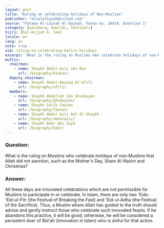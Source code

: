 ```yaml
---
layout: post
title: "Ruling on celebrating holidays of Non-Muslims"
publisher: "alsalafiyyah@icloud.com"
source: "Fatawa Al-Lajnah Al-Daimah, Fatwa no. 16419, Question 1"
category: [walabara, mawlids, festivals]
hijri: Dhul-Hijjah 6, 1441
locale: en
lang: en
note: true
uid: ruling-on-celebrating-kafirs-holidays
excerpt: "What is the ruling on Muslims who celebrate holidays of non-Muslims that Allah did not sanction, such as the Mother's Day, Sham Al-Nasim and Christmas?"
muftis:
  chairman: 
    - name: Shaykh Abdul-Aziz ibn Baz
      url: /biography/binbaz/
  deputy_chairman:
    - name: Shaykh Abdul-Razzaq Al-Afifi
      url: /biography/afifi/
  members: 
    - name: Shaykh Abdullah ibn Ghudayyan
      url: /biography/ghudayyan/
    - name: Shaykh Salih Fawzan
      url: /biography/fawzan/
    - name: Shaykh Abdul-Aziz Aal Al-Shaykh
      url: /biography/abdulaziz/
    - name: Shaykh Bakr Abu Zayd
      url: /biography/bakr/
---
```


### Question: 

What is the ruling on Muslims who celebrate holidays of non-Muslims that Allah did not sanction, such as the Mother's Day, Sham Al-Nasim and Christmas?

### Answer:

All these days are innovated celebrations which are not permissible for Muslims to participate in or celebrate. In Islam, there are only two 'Eids: 'Eid-ul-Fitr (the Festival of Breaking the Fast) and 'Eid-ul-Adha (the Festival of the Sacrifice). Thus, a Muslim whom Allah has guided to the truth should advise and gently instruct those who celebrate such innovated feasts. If he abandons this practice, it will be good; otherwise, he will be considered a persistent doer of Bid'ah (innovation in Islam) who is sinful for that action.
